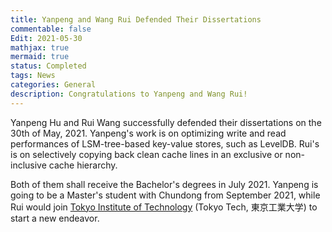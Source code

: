 ```yaml
---
title: Yanpeng and Wang Rui Defended Their Dissertations
commentable: false
Edit: 2021-05-30
mathjax: true
mermaid: true
status: Completed
tags: News
categories: General 
description: Congratulations to Yanpeng and Wang Rui!
---
```


<p>Yanpeng Hu and Rui Wang successfully defended their dissertations on the 30th of May, 2021. Yanpeng's work is on optimizing write and read performances of LSM-tree-based key-value stores, such as LevelDB. Rui's is on selectively copying back clean cache lines in an exclusive or non-inclusive cache hierarchy.</p>

<p>Both of them shall receive the Bachelor's degrees in July 2021. Yanpeng is going to be a Master's student with Chundong from September 2021, while Rui would join <a href="https://www.titech.ac.jp" target="_blank">Tokyo Institute of Technology</a> (Tokyo Tech, &#x6771;&#x4eac;&#x5de5;&#x696d;&#x5927;&#x5b66;) to start a new endeavor.</p>
